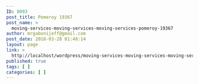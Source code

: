 ```yaml
---
ID: 8093
post_title: Pomeroy 19367
post_name: >
  moving-services-moving-services-moving-services-pomeroy-19367
author: mrgabonijeff@gmail.com
post_date: 2018-03-28 01:48:14
layout: page
link: >
  http://localhost/wordpress/moving-services-moving-services-moving-services-pomeroy-19367/
published: true
tags: [ ]
categories: [ ]
---
```

